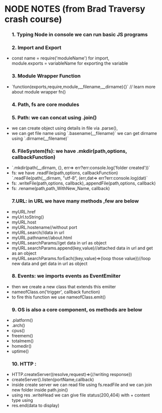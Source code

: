 <h1>
NODE NOTES (from Brad Traversy crash course)

</h1>
<ul>
   <h3>
  1. Typing Node in console we can run basic JS programs    </h3>
   </ul>
<ul>

<h3>2. Import and Export </h3>
   <li>
    const name = require('moduleName') for import,
   </li>
   </li>module.exports = variableName for exporting the variable</li>

   </ul>
<ul><h3>
3.  Module Wrapper Function
</h3>
     <li> `function(exports,require,module,__filename,__dirname){}`
      // learn more about module wrapper fn()</li>
   </ul>
<ul>
<h3>
4. Path, fs are core modules</ul>
</h3>
<ul>
<h3>
5. Path: we can concat using .join()
</h3>

   <li>we can create object using details in file via .parse(), </li><li>we can get file name using `.basename(__filename)` we can get dirname using `.dirname(__filename)`</li></ul>
<ul>
<h3> 
   6. FileSystem(fs): we have .mkdir(path,options, callbackFunction)
</h3>

<li>
   `.mkdir(path(__dirnam, {}, err=> err?err:console.log('folder created'))`</li><li>
   fs: we have .readFile(path,options, callbackFunction)
   `.readFile(path(__dirnam, "utf-8", (err,dat=> err?err:console.log(dat)`</li><li>
   fs: .writeFile(path,options, callback),.appendFile(path,options, callback)</li><li>
   fs: .rename(path,path_WithNew_Name, callback)</li></ul>
 <ul>
<h3>

 7.URL: in URL we have many methods ,few are below
</h3>
   
   <li>
       myURL.href</li><li>
      myUrl.toString()</li><li>
       myURL.host</li><li>
       myURL.hostename//without port</li><li>
      myURL.search//data in url</li><li>
      myURL.pathname//about.html</li><li>
      myURL.searchParams//get data in url as object</li><li>
      myURL.searchParams.append(key,value)//attached data in url and get as an object</li><li>
       myURL.searchParams.forEach((key,value)=>{loop those value})//loop new data and get data in url as object</li>
      </ul>

 <ul>
      <h3>8. Events: we imports events as EventEmiiter
   </h3>

<li>
    then we create a new class that extends this emiiter</li><li>
    nameofClass.on('trigger', callback function)</li><li>
    to fire this function we use nameofClass.emit()</li></ul>
 <ul>
<h3>
9. OS is also a core component, os methods are below 

</h3>
<li>
    .platform()</li><li>
   .arch()</li><li>
   cpus()</li><li>
   freemem()</li><li>
   totalmem()</li><li>
   homedir()</li><li>
   uptime()</li></ul>
 <ul>
    <h3>10. HTTP :</h3>
    <li> HTTP.createServer((resolve,request)=>{//writing response})</li>
    <li> createServer().listen(portName,callback)</li>
    <li> inside create server we can read file  using fs.readFile and we can join new folder inside path.join()</li>
    <li>using res .writeHead we can give file status(200,404) with + content type using</li>
    <li>res.end(data to display)</li>
    </ul>
